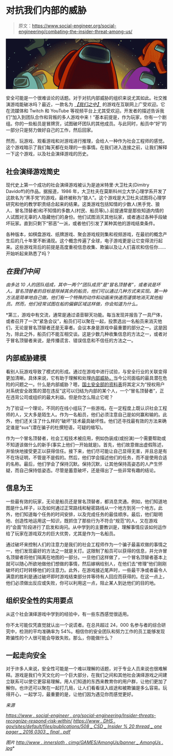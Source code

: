 # 对抗我们内部的威胁

> 原文：<https://www.social-engineer.org/social-engineering/combating-the-insider-threat-among-us/>

![Combating the Insider Threat](img/c17a3d7bdb681dd5e618ce92ce4ed042.png)

安全可能是一个很难谈论的话题。对于对抗内部威胁的组织来说尤其如此。社交推演游戏能破冰吗？最近，一款名为 [*【我们之中】*](http://www.innersloth.com/gameAmongUs.php) 的游戏在互联网上广受欢迎。它在流媒体和 Twitch 和 YouTube 等视频平台上尤其受欢迎。开发者的描述告诉我们“加入到团队合作和背叛的多人游戏中来！”基本前提是，作为玩家，你有一个剧组。你的一些船员是冒牌货，试图破坏团队的其他成员。与此同时，船员中“好”的一部分只是努力做好自己的工作，然后回家。

然而，玩游戏、观看游戏和对游戏进行推理，会给人一种作为社会工程师的感觉。这个游戏暗示了我们每天都在处理的一些事情。在我们进入连接之前，让我们解释一下这个游戏，以及社会演绎游戏的历史。

## 社会演绎游戏简史

现代史上第一个成功的社会演绎游戏被认为是迪米特里·大卫杜夫(Dimitry Davidoff)的作品。据报道，1986 年，大卫杜夫在莫斯科州立大学心理学系开发了这款名为“黑手党”的游戏，最终被称为“狼人”。这个游戏是大卫杜夫试图将心理学研究和他的教学职责结合起来的结果。这类游戏包括知情的少数人(黑手党、狼人、冒名顶替者)和不知情的多数人(村民、船员等)。).前提通常是那些知道内情的人试图对无辜的人隐藏他们的身份。他们试图消灭其他玩家，或者通过各种手段破坏玩家。直到只剩下“邪恶”一派，或者他们引发了某种其他的游戏结束条件。

各种版本，如棋盘游戏、纸牌游戏、聚会游戏规则集和视频游戏，在最初的概念产生后的几十年里不断涌现。这个概念传遍了全球，电子游戏更是让它变得流行起来。这些游戏背后的前提是高度重视信息收集、欺骗以及让人们喜欢和信任你……开始听起来熟悉了吗？

## *在我们中间*

*由多达 10 人的团队组成，其中一两个“团队成员”是“冒名顶替者”，或者说是坏人。冒名顶替者的目标是除掉其余的船员，他们可以通过几种方式来实现。第一种方法是简单地自己做。他们有一个特殊的动作和动画来快速而谨慎地消灭其他船员。然而，他们经常试图在船的偏僻区域这样做，你会知道为什么。*

 *第三，游戏中有交流，通常是通过语音聊天功能。每当发现并报告了一具尸体，或者召开了一次“紧急会议”，船员们可以聚在一起，投票选出一名船员来消灭他们，无论是冒名顶替者还是无辜者。会议本身是游戏中最重要的部分之一。这是因为，除此之外，船员们不能互相交谈。这是少数几种收集信息的方法之一，或者对于冒名顶替者来说，是传播谎言、错误信息和不信任的方法之一。

## 内部威胁建模

看别人玩游戏导致了模式的形成。通过在游戏中进行试验，与安全行业的关联变得更加清晰。具体来说，它有助于理解和处理[内部威胁，](https://www.social-engineer.org/social-engineering/insider-threats-recognize-respond-risk-within/)当今公司面临的最具潜在危险的问题之一。什么是内部威胁？嗯，[国土安全部的资料表](https://www.dhs.gov/sites/default/files/publications/508_CSD_Insider%20Threat_Onepager_20160303_Final.pdf)将其定义为“授权用户对系统安全政策的潜在违反”这可以归结为内部的某个人，一个“冒名顶替者”，正在违背公司或组织的最大利益。但是你怎么阻止它呢？

为了验证一个理论，不同的在线小组玩了一些游戏。在一定程度上既认识社会工程师的人，又大多是陌生人。作为一名船员，他们必须注意自己是如何赢和输的。此外，他们还关注了什么样的“破坏”技术最具破坏性。他们还寻找最有效的方法来确定谁是“sus”(潜在骗子的杜撰短语，可疑的缩写)。

作为一个冒名顶替者，社会工程技术被应用，例如伪装成(或扮演)一个需要帮助或不知道该做什么的新手(事实上他们一开始就是)。首先，他们故意做出虚假陈述，并愉快地接受更正以获得信任。接下来，他们尽可能让自己显得无害，并且总是有不在场证明，不管是不是假的。然后，他们学会描述他们的任务，而不是使用合适的名称。最后，他们学会了保持沉默。保持沉默，让其他保持高姿态的人产生怀疑，而自己保持低姿态。尽管是蓄意破坏，还是得出了一些非常有趣的结论。

## 信息为王

一些最有效的玩家，无论是船员还是冒名顶替者，都消息灵通。例如，他们知道地图是什么样子，以及如何通过正常路线和秘密路线从一个地方到另一个地方。此外，他们知道每个任务的时间安排，以及完成任务的最佳顺序。最后，他们聪明地、创造性地运用这一知识，既抓住了那些行为不符合“规范”的人，又在游戏的“会面”阶段进行了启发和询问。从中学到的主要教训是，理解事情应该如何运作给了玩家在游戏双方的巨大优势，尤其是作为一名船员。

通过破坏来控制人们的注意力是我们的社会工程师作为一个骗子最喜欢做的事情之一，他们发现最好的方法之一就是关灯。这限制了船员可以获得的信息，并允许冒名顶替者将他们隔离在地图的一部分。一旦他们这样做了，一个冒名顶替者基本上就可以随心所欲地做他们想做的事情，然后嫁祸给别人，在他们去“修理”他们刚刚破坏的灯时转移他们的注意力。此外，在游戏接近尾声时，一些最干净或者最令人满意的胜利是通过破坏即时游戏结束部分并等待有人回应而获得的。在这一点上，他们必须做出反应或失败，你可以利用这一点，阻止某人到达他们的目的地。

## 组织安全性的实用要点

从这个社会演绎游戏中学到的经验中，有一些东西感觉很适用。

你不太可能仅凭直觉就认出一个说谎者。在总共超过 24，000 名参与者的综合研究中，检测的平均准确率为 54%。相信你的安全团队和努力工作的员工能够发现欺骗性的个人很可能会导致失败。那么，你能做什么？

## 一起走向安全

对于许多人来说，安全性可能是一个难以理解的话题，对于专业人员来说也很难解释。游戏是我们今天文化的一个巨大部分，在我们之间和其他社会演绎游戏之间建立联系可以使它更容易理解。用人们知道的东西来教育你的用户群，让他们更加了解你。也许还可以聚在一起打几局，让人们看看误入歧途和被欺骗是多么容易。玩得开心，一起学习，最重要的是，让他们因为遇见你而感觉更好。

*来源*

*[https://www . social-engineer . org/social-engineering/Insider-threats-recognize-respond-risk-within/](https://www.social-engineer.org/social-engineering/insider-threats-recognize-respond-risk-within/)*
*[https://www . DHS . gov/sites/default/files/publications/508 _ CSD _ Insider % 20 thread _ one pager _ 2016 0303 _ final . pdf](https://www.dhs.gov/sites/default/files/publications/508_CSD_Insider%20Threat_Onepager_20160303_Final.pdf)*

*图片*
*[http://www . innersloth . cimg/GAMES/AmongUs/banner _ AmongUs . jpg](http://www.innersloth.cimg/GAMES/AmongUs/banner_AmongUs.jpg)**